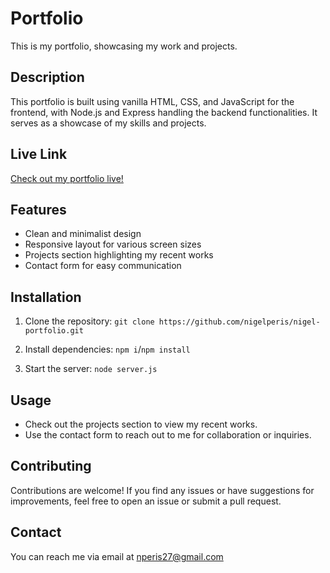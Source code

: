 # Portfolio

This is my portfolio, showcasing my work and projects.

## Description

This portfolio is built using vanilla HTML, CSS, and JavaScript for the frontend, with Node.js and Express handling the backend functionalities. It serves as a showcase of my skills and projects.

## Live Link

[Check out my portfolio live!](https://nigel-portfolio-hxvu.onrender.com/)

## Features

- Clean and minimalist design
- Responsive layout for various screen sizes
- Projects section highlighting my recent works
- Contact form for easy communication

## Installation

1. Clone the repository:
`git clone https://github.com/nigelperis/nigel-portfolio.git`

2. Install dependencies: 
`npm i`/`npm install`

3. Start the server: 
`node server.js`

## Usage
- Check out the projects section to view my recent works.
- Use the contact form to reach out to me for collaboration or inquiries.

## Contributing

Contributions are welcome! If you find any issues or have suggestions for improvements, feel free to open an issue or submit a pull request.

## Contact

You can reach me via email at [nperis27@gmail.com](mailto:nperis27@gmail.com)
